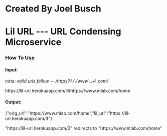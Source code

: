 <h1>Created By Joel Busch</h1>

<h1>Lil URL --- URL Condensing Microservice</h1>
<h3>How To Use</h3>
<h4>Input:</h4>
<p><em>note: valid urls follow -- /https?:\/\/www\..+\.com/</em></p>
<p>https://lil-url.herokuapp.com/lil/https://www.mlab.com/home</p>
<h4>Output:</h4>
<p>{"orig_url":"https://www.mlab.com/home","lil_url":"https://lil-url.herokuapp.com/3"}</p>
<p>"https://lil-url.herokuapp.com/3" redirects to "https://www.mlab.com/home"</p>